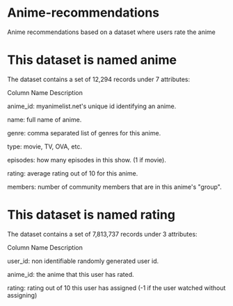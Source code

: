 # Anime-recommendations
Anime recommendations based on a dataset where users rate the anime
# This dataset is named anime
The dataset contains a set of 12,294 records under 7 attributes:

Column Name	    Description

anime_id:	      myanimelist.net's unique id identifying an anime.

name:	          full name of anime.

genre:	        comma separated list of genres for this anime.

type:	          movie, TV, OVA, etc.

episodes:	      how many episodes in this show. (1 if movie).

rating:	        average rating out of 10 for this anime.

members:	      number of community members that are in this anime's "group".

# This dataset is named rating

The dataset contains a set of 7,813,737 records under 3 attributes:

Column Name	    Description

user_id:	      non identifiable randomly generated user id.

anime_id:	      the anime that this user has rated.

rating:	        rating out of 10 this user has assigned (-1 if the user watched without assigning)

